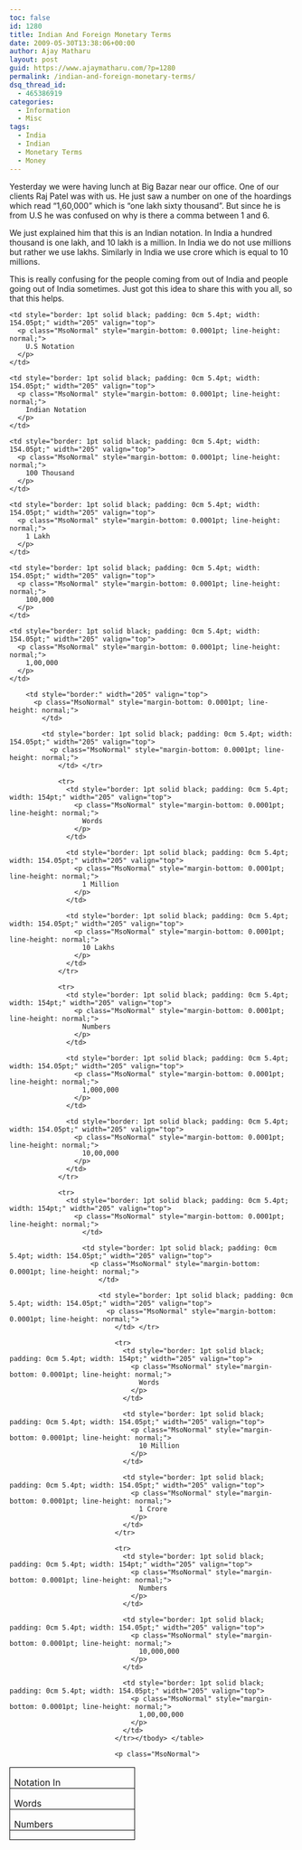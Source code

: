 ```yaml
---
toc: false
id: 1280
title: Indian And Foreign Monetary Terms
date: 2009-05-30T13:38:06+00:00
author: Ajay Matharu
layout: post
guid: https://www.ajaymatharu.com/?p=1280
permalink: /indian-and-foreign-monetary-terms/
dsq_thread_id:
  - 465386919
categories:
  - Information
  - Misc
tags:
  - India
  - Indian
  - Monetary Terms
  - Money
---
```

<p class="MsoNormal">
  Yesterday we were having lunch at Big Bazar near our office. One of our clients Raj Patel was with us. He just saw a number on one of the hoardings which read “1,60,000” which is “one lakh sixty thousand”. But since he is from U.S he was confused on why is there a comma between 1 and 6.
</p>

<p class="MsoNormal">
  We just explained him that this is an Indian notation. In India a hundred thousand is one lakh, and 10 lakh is a million. In India we do not use millions but rather we use lakhs.<span> </span>Similarly in India we use crore which is equal to 10 millions.
</p>

<p class="MsoNormal">
  This is really confusing for the people coming from out of India and people going out of India sometimes. Just got this idea to share this with you all, so that this helps.
</p>

<table class="MsoTableGrid" style="border: medium none; border-collapse: collapse;" border="1" cellspacing="0" cellpadding="0">
  <tr>
    <td style="border: 1pt solid black; padding: 0cm 5.4pt; width: 154pt;" width="205" valign="top">
      <p class="MsoNormal" style="margin-bottom: 0.0001pt; line-height: normal;">
        Notation In
      </p>
    </td>
    
    <td style="border: 1pt solid black; padding: 0cm 5.4pt; width: 154.05pt;" width="205" valign="top">
      <p class="MsoNormal" style="margin-bottom: 0.0001pt; line-height: normal;">
        U.S Notation
      </p>
    </td>
    
    <td style="border: 1pt solid black; padding: 0cm 5.4pt; width: 154.05pt;" width="205" valign="top">
      <p class="MsoNormal" style="margin-bottom: 0.0001pt; line-height: normal;">
        Indian Notation
      </p>
    </td>
  </tr>
  
  <tr>
    <td style="border: 1pt solid black; padding: 0cm 5.4pt; width: 154pt;" width="205" valign="top">
      <p class="MsoNormal" style="margin-bottom: 0.0001pt; line-height: normal;">
        Words
      </p>
    </td>
    
    <td style="border: 1pt solid black; padding: 0cm 5.4pt; width: 154.05pt;" width="205" valign="top">
      <p class="MsoNormal" style="margin-bottom: 0.0001pt; line-height: normal;">
        100 Thousand
      </p>
    </td>
    
    <td style="border: 1pt solid black; padding: 0cm 5.4pt; width: 154.05pt;" width="205" valign="top">
      <p class="MsoNormal" style="margin-bottom: 0.0001pt; line-height: normal;">
        1 Lakh
      </p>
    </td>
  </tr>
  
  <tr>
    <td style="border: 1pt solid black; padding: 0cm 5.4pt; width: 154pt;" width="205" valign="top">
      <p class="MsoNormal" style="margin-bottom: 0.0001pt; line-height: normal;">
        Numbers
      </p>
    </td>
    
    <td style="border: 1pt solid black; padding: 0cm 5.4pt; width: 154.05pt;" width="205" valign="top">
      <p class="MsoNormal" style="margin-bottom: 0.0001pt; line-height: normal;">
        100,000
      </p>
    </td>
    
    <td style="border: 1pt solid black; padding: 0cm 5.4pt; width: 154.05pt;" width="205" valign="top">
      <p class="MsoNormal" style="margin-bottom: 0.0001pt; line-height: normal;">
        1,00,000
      </p>
    </td>
  </tr>
  
  <tr>
    <td style="border: 1pt solid black; padding: 0cm 5.4pt; width: 154pt;" width="205" valign="top">
      <p class="MsoNormal" style="margin-bottom: 0.0001pt; line-height: normal;">
        </td> 
        
        <td style="border:" width="205" valign="top">
          <p class="MsoNormal" style="margin-bottom: 0.0001pt; line-height: normal;">
            </td> 
            
            <td style="border: 1pt solid black; padding: 0cm 5.4pt; width: 154.05pt;" width="205" valign="top">
              <p class="MsoNormal" style="margin-bottom: 0.0001pt; line-height: normal;">
                </td> </tr> 
                
                <tr>
                  <td style="border: 1pt solid black; padding: 0cm 5.4pt; width: 154pt;" width="205" valign="top">
                    <p class="MsoNormal" style="margin-bottom: 0.0001pt; line-height: normal;">
                      Words
                    </p>
                  </td>
                  
                  <td style="border: 1pt solid black; padding: 0cm 5.4pt; width: 154.05pt;" width="205" valign="top">
                    <p class="MsoNormal" style="margin-bottom: 0.0001pt; line-height: normal;">
                      1 Million
                    </p>
                  </td>
                  
                  <td style="border: 1pt solid black; padding: 0cm 5.4pt; width: 154.05pt;" width="205" valign="top">
                    <p class="MsoNormal" style="margin-bottom: 0.0001pt; line-height: normal;">
                      10 Lakhs
                    </p>
                  </td>
                </tr>
                
                <tr>
                  <td style="border: 1pt solid black; padding: 0cm 5.4pt; width: 154pt;" width="205" valign="top">
                    <p class="MsoNormal" style="margin-bottom: 0.0001pt; line-height: normal;">
                      Numbers
                    </p>
                  </td>
                  
                  <td style="border: 1pt solid black; padding: 0cm 5.4pt; width: 154.05pt;" width="205" valign="top">
                    <p class="MsoNormal" style="margin-bottom: 0.0001pt; line-height: normal;">
                      1,000,000
                    </p>
                  </td>
                  
                  <td style="border: 1pt solid black; padding: 0cm 5.4pt; width: 154.05pt;" width="205" valign="top">
                    <p class="MsoNormal" style="margin-bottom: 0.0001pt; line-height: normal;">
                      10,00,000
                    </p>
                  </td>
                </tr>
                
                <tr>
                  <td style="border: 1pt solid black; padding: 0cm 5.4pt; width: 154pt;" width="205" valign="top">
                    <p class="MsoNormal" style="margin-bottom: 0.0001pt; line-height: normal;">
                      </td> 
                      
                      <td style="border: 1pt solid black; padding: 0cm 5.4pt; width: 154.05pt;" width="205" valign="top">
                        <p class="MsoNormal" style="margin-bottom: 0.0001pt; line-height: normal;">
                          </td> 
                          
                          <td style="border: 1pt solid black; padding: 0cm 5.4pt; width: 154.05pt;" width="205" valign="top">
                            <p class="MsoNormal" style="margin-bottom: 0.0001pt; line-height: normal;">
                              </td> </tr> 
                              
                              <tr>
                                <td style="border: 1pt solid black; padding: 0cm 5.4pt; width: 154pt;" width="205" valign="top">
                                  <p class="MsoNormal" style="margin-bottom: 0.0001pt; line-height: normal;">
                                    Words
                                  </p>
                                </td>
                                
                                <td style="border: 1pt solid black; padding: 0cm 5.4pt; width: 154.05pt;" width="205" valign="top">
                                  <p class="MsoNormal" style="margin-bottom: 0.0001pt; line-height: normal;">
                                    10 Million
                                  </p>
                                </td>
                                
                                <td style="border: 1pt solid black; padding: 0cm 5.4pt; width: 154.05pt;" width="205" valign="top">
                                  <p class="MsoNormal" style="margin-bottom: 0.0001pt; line-height: normal;">
                                    1 Crore
                                  </p>
                                </td>
                              </tr>
                              
                              <tr>
                                <td style="border: 1pt solid black; padding: 0cm 5.4pt; width: 154pt;" width="205" valign="top">
                                  <p class="MsoNormal" style="margin-bottom: 0.0001pt; line-height: normal;">
                                    Numbers
                                  </p>
                                </td>
                                
                                <td style="border: 1pt solid black; padding: 0cm 5.4pt; width: 154.05pt;" width="205" valign="top">
                                  <p class="MsoNormal" style="margin-bottom: 0.0001pt; line-height: normal;">
                                    10,000,000
                                  </p>
                                </td>
                                
                                <td style="border: 1pt solid black; padding: 0cm 5.4pt; width: 154.05pt;" width="205" valign="top">
                                  <p class="MsoNormal" style="margin-bottom: 0.0001pt; line-height: normal;">
                                    1,00,00,000
                                  </p>
                                </td>
                              </tr></tbody> </table> 
                              
                              <p class="MsoNormal">

